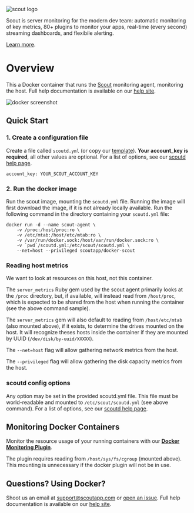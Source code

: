 ![scout logo](https://dl.dropboxusercontent.com/u/468982/docker_registry/scout_logo.png)

Scout is server monitoring for the modern dev team: automatic monitoring of key metrics, 80+ plugins to monitor your apps, real-time (every second) streaming dashboards, and flexibile alerting.

[Learn more](https://scoutapp.com).

# Overview

This a Docker container that runs the [Scout](https://scoutapp.com) monitoring agent, monitoring the host. Full help documentation is available on our [help site](http://help.scoutapp.com/v1.2/docs/docker).

![docker screenshot](https://dl.dropboxusercontent.com/u/468982/plugin_urls/docker_screenshot.png)

## Quick Start


### 1. Create a configuration file

Create a file called `scoutd.yml` (or copy our [template](https://github.com/scoutapp/docker-scout/blob/master/scoutd.yml)).
__Your account_key is required__, all other values are optional.
For a list of options, see our [scoutd help page](http://help.scoutapp.com/v1.2/docs/scoutd-beta#configuration).

    account_key: YOUR_SCOUT_ACCOUNT_KEY

### 2. Run the docker image

Run the scout image, mounting the `scoutd.yml` file. Running the image will first download the image, if it is not already locally available.
Run the following command in the directory containing your `scoutd.yml` file: 

    docker run -d --name scout-agent \
		-v /proc:/host/proc:ro \
		-v /etc/mtab:/host/etc/mtab:ro \
		-v /var/run/docker.sock:/host/var/run/docker.sock:ro \
		-v `pwd`/scoutd.yml:/etc/scout/scoutd.yml \
		--net=host --privileged scoutapp/docker-scout

### Reading host metrics

We want to look at resources on this host, not this container.

The `server_metrics` Ruby gem used by the scout agent primarily looks at the `/proc` directory, but, if available, will instead read from `/host/proc`, which is expected to be shared from the host when running the container (see the above command sample).

The `server_metrics` gem will also default to reading from `/host/etc/mtab` (also mounted above), if it exists, to determine the drives mounted on the host. It will recognize theses hosts inside the container if they are mounted by UUID (`/dev/disk/by-uuid/XXXXX`).

The `--net=host` flag will allow gathering network metrics from the host.

The `--privileged` flag will allow gathering the disk capacity metrics from the host.

### scoutd config options

Any option may be set in the provided scoutd.yml file. This file must be world-readable and mounted to `/etc/scout/scoutd.yml` (see above command).
For a list of options, see our [scoutd help page](http://help.scoutapp.com/v1.2/docs/scoutd-beta#configuration).

## Monitoring Docker Containers

Monitor the resource usage of your running containers with our [__Docker Monitoring Plugin__](https://scoutapp.com/plugin_urls/19761-docker-monitoring). 

The plugin requires reading from `/host/sys/fs/cgroup` (mounted above). This mounting is unnecessary if the docker plugin will not be in use. 

## Questions? Using Docker?

Shoot us an email at support@scoutapp.com or [open an issue](https://github.com/scoutapp/docker-scout/issues). Full help documentation is available on our [help site](http://help.scoutapp.com/v1.2/docs/docker).